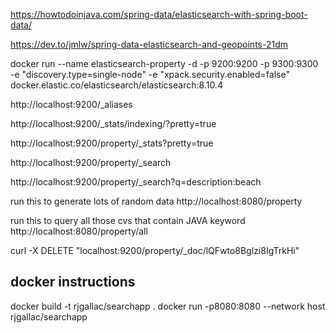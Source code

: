 https://howtodoinjava.com/spring-data/elasticsearch-with-spring-boot-data/

https://dev.to/jmlw/spring-data-elasticsearch-and-geopoints-21dm


docker run --name elasticsearch-property -d -p 9200:9200 -p 9300:9300 \
-e "discovery.type=single-node" -e "xpack.security.enabled=false" \
docker.elastic.co/elasticsearch/elasticsearch:8.10.4

http://localhost:9200/_aliases

http://localhost:9200/_stats/indexing/?pretty=true

http://localhost:9200/property/_stats?pretty=true

http://localhost:9200/property/_search

http://localhost:9200/property/_search?q=description:beach

run this to generate lots of random data
http://localhost:8080/property

run this to query all those cvs that contain JAVA keyword
http://localhost:8080/property/all

curl -X DELETE "localhost:9200/property/_doc/lQFwto8Bglzi8IgTrkHi"

## docker instructions
docker build -t rjgallac/searchapp .
docker run -p8080:8080 --network host rjgallac/searchapp